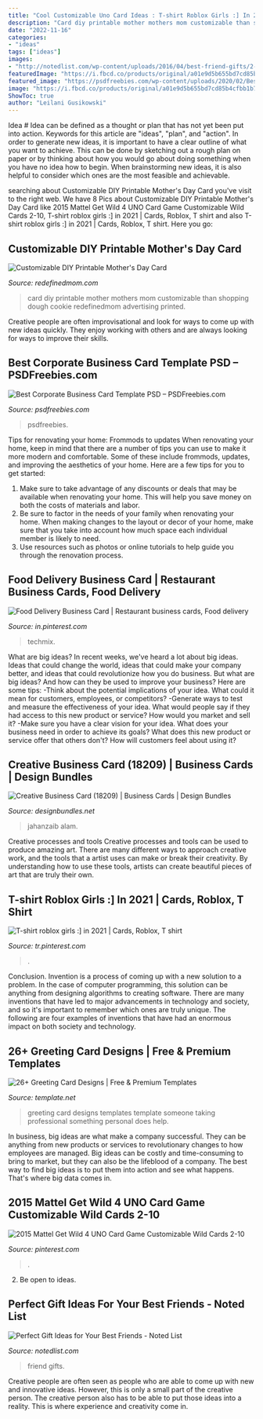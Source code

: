```yaml
---
title: "Cool Customizable Uno Card Ideas : T-shirt Roblox Girls :] In 2021"
description: "Card diy printable mother mothers mom customizable than shopping dough cookie redefinedmom advertising printed"
date: "2022-11-16"
categories:
- "ideas"
tags: ["ideas"]
images:
- "http://notedlist.com/wp-content/uploads/2016/04/best-friend-gifts/2-best-friend-gifts.jpg"
featuredImage: "https://i.fbcd.co/products/original/a01e9d5b655bd7cd85b4cfbb1b78ad0ff58e6487606d61f84f148a8be7faed57.jpg"
featured_image: "https://psdfreebies.com/wp-content/uploads/2020/02/Best-Corporate-Business-Card-Template-PSD.jpg"
image: "https://i.fbcd.co/products/original/a01e9d5b655bd7cd85b4cfbb1b78ad0ff58e6487606d61f84f148a8be7faed57.jpg"
ShowToc: true
author: "Leilani Gusikowski"
---
```



Idea #
Idea can be defined as a thought or plan that has not yet been put into action. Keywords for this article are "ideas", "plan", and "action". In order to generate new ideas, it is important to have a clear outline of what you want to achieve. This can be done by sketching out a rough plan on paper or by thinking about how you would go about doing something when you have no idea how to begin. When brainstorming new ideas, it is also helpful to consider which ones are the most feasible and achievable.

	

		
searching about Customizable DIY Printable Mother&#039;s Day Card you've visit to the right web. We have 8 Pics about Customizable DIY Printable Mother&#039;s Day Card like 2015 Mattel Get Wild 4 UNO Card Game Customizable Wild Cards 2-10, T-shirt roblox girls :] in 2021 | Cards, Roblox, T shirt and also T-shirt roblox girls :] in 2021 | Cards, Roblox, T shirt. Here you go:
		
    
## Customizable DIY Printable Mother&#039;s Day Card

<img loading=lazy src="https://redefinedmom.com/wp-content/uploads/2015/04/DIY-Printable-Mothers-Day-Card-Cover.jpg" onerror="this.onerror=null;this.src='https://tse4.mm.bing.net/th?id=OIP.74JjeHZWncDzHb8q34yuEQHaFt&amp;pid=15.1';" alt="Customizable DIY Printable Mother&#039;s Day Card">

_Source: redefinedmom.com_

>card diy printable mother mothers mom customizable than shopping dough cookie redefinedmom advertising printed. 

	

Creative people are often improvisational and look for ways to come up with new ideas quickly. They enjoy working with others and are always looking for ways to improve their skills.

    
## Best Corporate Business Card Template PSD – PSDFreebies.com

<img loading=lazy src="https://psdfreebies.com/wp-content/uploads/2020/02/Best-Corporate-Business-Card-Template-PSD.jpg" onerror="this.onerror=null;this.src='https://tse3.mm.bing.net/th?id=OIP.DurpUW5ak0QijcudY5tx3QHaFj&amp;pid=15.1';" alt="Best Corporate Business Card Template PSD – PSDFreebies.com">

_Source: psdfreebies.com_

>psdfreebies. 

	

Tips for renovating your home: Frommods to updates
When renovating your home, keep in mind that there are a number of tips you can use to make it more modern and comfortable. Some of these include frommods, updates, and improving the aesthetics of your home. Here are a few tips for you to get started: 
1. Make sure to take advantage of any discounts or deals that may be available when renovating your home. This will help you save money on both the costs of materials and labor. 
2. Be sure to factor in the needs of your family when renovating your home. When making changes to the layout or decor of your home, make sure that you take into account how much space each individual member is likely to need. 
3. Use resources such as photos or online tutorials to help guide you through the renovation process.

    
## Food Delivery Business Card | Restaurant Business Cards, Food Delivery

<img loading=lazy src="https://i.pinimg.com/originals/b1/05/6e/b1056e7234c0aac64bf6f3ec2d8acc3e.jpg" onerror="this.onerror=null;this.src='https://tse2.mm.bing.net/th?id=OIP.VF1hPQK28toUzvdeG8Z0zgHaFj&amp;pid=15.1';" alt="Food Delivery Business Card | Restaurant business cards, Food delivery">

_Source: in.pinterest.com_

>techmix. 

	

What are big ideas?
In recent weeks, we've heard a lot about big ideas. Ideas that could change the world, ideas that could make your company better, and ideas that could revolutionize how you do business. But what are big ideas? And how can they be used to improve your business? Here are some tips: 
-Think about the potential implications of your idea. What could it mean for customers, employees, or competitors? 
-Generate ways to test and measure the effectiveness of your idea. What would people say if they had access to this new product or service? How would you market and sell it? 
-Make sure you have a clear vision for your idea. What does your business need in order to achieve its goals? What does this new product or service offer that others don't? How will customers feel about using it?

    
## Creative Business Card (18209) | Business Cards | Design Bundles

<img loading=lazy src="https://i.fbcd.co/products/original/a01e9d5b655bd7cd85b4cfbb1b78ad0ff58e6487606d61f84f148a8be7faed57.jpg" onerror="this.onerror=null;this.src='https://tse4.mm.bing.net/th?id=OIP.LSOQRpkqgNYNRCKJlXa51wHaFj&amp;pid=15.1';" alt="Creative Business Card (18209) | Business Cards | Design Bundles">

_Source: designbundles.net_

>jahanzaib alam. 

	

Creative processes and tools
Creative processes and tools can be used to produce amazing art. There are many different ways to approach creative work, and the tools that a artist uses can make or break their creativity. By understanding how to use these tools, artists can create beautiful pieces of art that are truly their own.

    
## T-shirt Roblox Girls :] In 2021 | Cards, Roblox, T Shirt

<img loading=lazy src="https://i.pinimg.com/736x/f4/68/fb/f468fb642471074068428ef690f72705.jpg" onerror="this.onerror=null;this.src='https://tse4.mm.bing.net/th?id=OIP.mRrOAQp_1xY3X-W6529qswHaHf&amp;pid=15.1';" alt="T-shirt roblox girls :] in 2021 | Cards, Roblox, T shirt">

_Source: tr.pinterest.com_

>. 

	

Conclusion.
Invention is a process of coming up with a new solution to a problem. In the case of computer programming, this solution can be anything from designing algorithms to creating software. There are many inventions that have led to major advancements in technology and society, and so it's important to remember which ones are truly unique. The following are four examples of inventions that have had an enormous impact on both society and technology.

    
## 26+ Greeting Card Designs | Free &amp; Premium Templates

<img loading=lazy src="https://images.template.net/wp-content/uploads/2016/11/03111901/Free-Greeting-Card-Design.jpg" onerror="this.onerror=null;this.src='https://tse2.mm.bing.net/th?id=OIP.VLX5t_OdR087i2xaf0NgswHaE7&amp;pid=15.1';" alt="26+ Greeting Card Designs | Free &amp; Premium Templates">

_Source: template.net_

>greeting card designs templates template someone taking professional something personal does help. 

	

In business, big ideas are what make a company successful. They can be anything from new products or services to revolutionary changes to how employees are managed. Big ideas can be costly and time-consuming to bring to market, but they can also be the lifeblood of a company. The best way to find big ideas is to put them into action and see what happens. That's where big data comes in.

    
## 2015 Mattel Get Wild 4 UNO Card Game Customizable Wild Cards 2-10

<img loading=lazy src="https://i.pinimg.com/736x/94/a5/0c/94a50c538600ac3b5dda058870c8ad75.jpg" onerror="this.onerror=null;this.src='https://tse1.mm.bing.net/th?id=OIP.JJno__QVLR5ITlNHVCWHHAHaLQ&amp;pid=15.1';" alt="2015 Mattel Get Wild 4 UNO Card Game Customizable Wild Cards 2-10">

_Source: pinterest.com_

>. 

	

2. Be open to ideas.

    
## Perfect Gift Ideas For Your Best Friends - Noted List

<img loading=lazy src="http://notedlist.com/wp-content/uploads/2016/04/best-friend-gifts/2-best-friend-gifts.jpg" onerror="this.onerror=null;this.src='https://tse3.mm.bing.net/th?id=OIP.YVOyGZDiMqIL4qvLNlF-ngHaJ6&amp;pid=15.1';" alt="Perfect Gift Ideas for Your Best Friends - Noted List">

_Source: notedlist.com_

>friend gifts. 

	

Creative people are often seen as people who are able to come up with new and innovative ideas. However, this is only a small part of the creative person. The creative person also has to be able to put those ideas into a reality. This is where experience and creativity come in.

